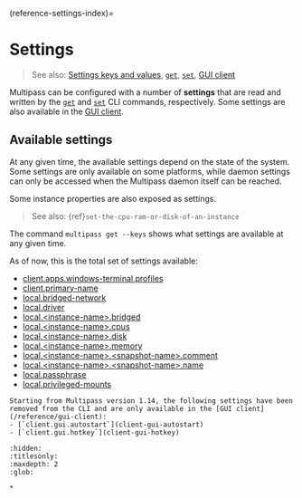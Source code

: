 (reference-settings-index)=
# Settings

> See also: [Settings keys and values](/explanation/settings-keys-values), [`get`](/reference/command-line-interface/get), [`set`](/reference/command-line-interface/set), [GUI client](/reference/gui-client)

Multipass can be configured with a number of **settings** that are read and written by the [`get`](/reference/command-line-interface/get) and [`set`](/reference/command-line-interface/set) CLI commands, respectively. Some settings are also available in the [GUI client](/reference/gui-client).

<!-- Moved explanation of settings keys and values to a separate page, and added link to "See also" above -->

## Available settings

At any given time, the available settings depend on the state of the system. Some settings are only available on some platforms, while daemon settings can only be accessed when the Multipass daemon itself can be reached.

Some instance properties are also exposed as settings.
> See also: {ref}`set-the-cpu-ram-or-disk-of-an-instance`

The command `multipass get --keys` shows what settings are available at any given time.

As of now, this is the total set of settings available:

- [client.apps.windows-terminal.profiles](client-apps-windows-terminal-profiles)
- [client.primary-name](client-primary-name)
- [local.bridged-network](local-bridged-network)
- [local.driver](local-driver)
- [local.\<instance-name>.bridged](local-instance-name-bridged)
- [local.\<instance-name>.cpus](local-instance-name-cpus)
- [local.\<instance-name>.disk](local-instance-name-disk)
- [local.\<instance-name>.memory](local-instance-name-memory)
- [local.\<instance-name>.\<snapshot-name>.comment](local-instance-name-snapshot-name-comment)
- [local.\<instance-name>.\<snapshot-name>.name](local-instance-name-snapshot-name-name)
- [local.passphrase](local-passphrase)
- [local.privileged-mounts](local-privileged-mounts)

```{caution}
Starting from Multipass version 1.14, the following settings have been removed from the CLI and are only available in the [GUI client](/reference/gui-client):
- [`client.gui.autostart`](client-gui-autostart)
- [`client.gui.hotkey`](client-gui-hotkey)
```

<!-- keeping the documentation pages for now, since not everyone will update their Multipass package immediately -->

```{toctree}
:hidden:
:titlesonly:
:maxdepth: 2
:glob:

*
```
